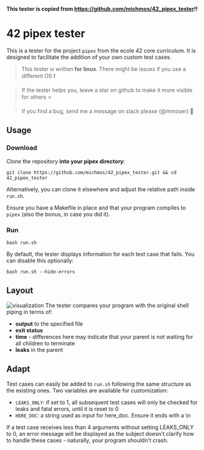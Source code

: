 **This tester is copied from https://github.com/michmos/42_pipex_tester!!**

# 42 pipex tester
This is a tester for the project `pipex` from the ecole 42 core curriculum. It is designed to facilitate the addition of your own custom test cases.

> This tester is written **for linux**. There might be issues if you use a different OS :exclamation:

> If the tester helps you, leave a star on github to make it more visible for others :star:

> If you find a bug, send me a message on slack please (@mmoser) :email:

## Usage
### Download
Clone the repository **into your pipex directory**:
```
git clone https://github.com/michmos/42_pipex_tester.git && cd 42_pipex_tester
```
Alternatively, you can clone it elsewhere and adjust the relative path inside `run.sh`.

Ensure you have a Makefile in place and that your program compiles to `pipex` (also the bonus, in case you did it).

### Run
```
bash run.sh
```
By default, the tester displays information for each test case that fails. You can disable this optionally:
```
bash run.sh --hide-errors
```

## Layout
![visualization](https://github.com/michmos/42_pipex_tester/assets/141367977/290d866f-3c3e-4c7d-84c5-2392036d4a15)
The tester compares your program with the original shell piping in terms of:
* **output** to the specified file
* **exit status**
* **time** - differences here may indicate that your parent is not waiting for all children to terminate
* **leaks** in the parent


## Adapt
Test cases can easily be added to  `run.sh`  following the same structure as the existing ones.
Two variables are available for customization:
* `LEAKS_ONLY`: if set to 1, all subsequent test cases will only be checked for leaks and fatal errors, until it is reset to 0
* `HERE_DOC`: a string used as input for here_doc. Ensure it ends with a \n

If a test case receives less than 4 arguments without setting LEAKS_ONLY to 0, an error message will be displayed as the subject doesn't clarify how to handle these cases - naturally, your program shouldn't crash.
